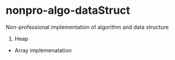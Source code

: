# nonpro-algo-dataStruct

Non-professional implementation of algorithm and data structure

1) Heap
- Array implemenatation
